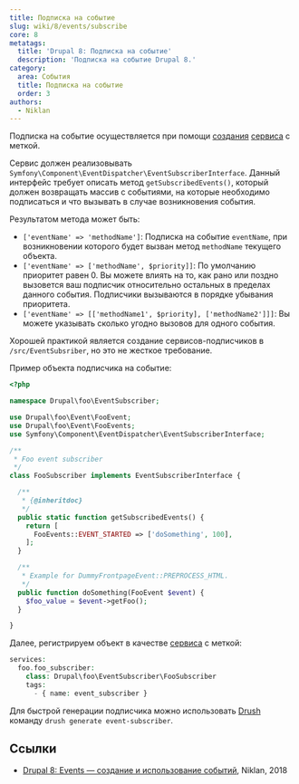 ```yaml
---
title: Подписка на событие
slug: wiki/8/events/subscribe
core: 8
metatags:
  title: 'Drupal 8: Подписка на событие'
  description: 'Подписка на событие Drupal 8.'
category:
  area: События
  title: Подписка на событие
  order: 3
authors:
  - Niklan
---
```


Подписка на событие осуществляется при помощи [создания](../../services/create/index.md) [сервиса](../../services/index.md) с меткой.

Сервис должен реализовывать `Symfony\Component\EventDispatcher\EventSubscriberInterface`. Данный интерфейс требует описать метод `getSubscribedEvents()`, который должен возвращать массив с событиями, на которые необходимо подписаться и что вызывать в случае возникновения события.

Результатом метода может быть:

- `['eventName' => 'methodName']`: Подписка на событие `eventName`, при возникновении которого будет вызван метод `methodName` текущего объекта.
- `['eventName' => ['methodName', $priority]]`: По умолчанию приоритет равен 0. Вы можете влиять на то, как рано или поздно вызовется ваш подписчик относительно остальных в пределах данного события. Подписчики вызываются в порядке убывания приоритета.
- `['eventName' => [['methodName1', $priority], ['methodName2']]]`: Вы можете указывать сколько угодно вызовов для одного события.

Хорошей практикой является создание сервисов-подписчиков в `/src/EventSubsriber`, но это не жесткое требование.

Пример объекта подписчика на событие:

```php
<?php

namespace Drupal\foo\EventSubscriber;

use Drupal\foo\Event\FooEvent;
use Drupal\foo\Event\FooEvents;
use Symfony\Component\EventDispatcher\EventSubscriberInterface;

/**
 * Foo event subscriber
 */
class FooSubscriber implements EventSubscriberInterface {

  /**
   * {@inheritdoc}
   */
  public static function getSubscribedEvents() {
    return [
      FooEvents::EVENT_STARTED => ['doSomething', 100],
    ];
  }

  /**
   * Example for DummyFrontpageEvent::PREPROCESS_HTML.
   */
  public function doSomething(FooEvent $event) {
    $foo_value = $event->getFoo();
  }

}
```

Далее,  регистрируем объект в качестве [сервиса](../../services/index.md) с меткой:

```php
services:
  foo.foo_subscriber:
    class: Drupal\foo\EventSubscriber\FooSubscriber
    tags:
      - { name: event_subscriber }
```

<Aside type="tip">

Для быстрой генерации подписчика можно использовать [Drush](../../../../drush/index.md) команду `drush generate event-subscriber`.

</Aside>

## Ссылки

- [Drupal 8: Events — создание и использование событий](https://niklan.net/blog/170), Niklan, 2018

